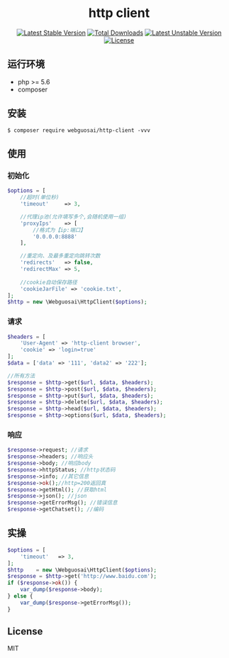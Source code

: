 <h1 align="center">http client</h1>

<p align="center">
<a href="https://packagist.org/packages/webguosai/http-client"><img src="https://poser.pugx.org/webguosai/http-client/v/stable" alt="Latest Stable Version"></a>
<a href="https://packagist.org/packages/webguosai/http-client"><img src="https://poser.pugx.org/webguosai/http-client/downloads" alt="Total Downloads"></a>
<a href="https://packagist.org/packages/webguosai/http-client"><img src="https://poser.pugx.org/webguosai/http-client/v/unstable" alt="Latest Unstable Version"></a>
<a href="https://packagist.org/packages/webguosai/http-client"><img src="https://poser.pugx.org/webguosai/http-client/license" alt="License"></a>
</p>


## 运行环境

- php >= 5.6
- composer

## 安装

```Shell
$ composer require webguosai/http-client -vvv
```

## 使用
### 初始化
```php
$options = [
    //超时(单位秒)
    'timeout'     => 3,

    //代理ip池(允许填写多个,会随机使用一组)
    'proxyIps'    => [
        //格式为【ip:端口】
        '0.0.0.0:8888'
    ],

    //重定向、及最多重定向跳转次数
    'redirects'   => false,
    'redirectMax' => 5,
    
    //cookie自动保存路径
    'cookieJarFile' => 'cookie.txt',
];
$http = new \Webguosai\HttpClient($options);
```

### 请求
```php
$headers = [
    'User-Agent' => 'http-client browser',
    'cookie' => 'login=true'
];
$data = ['data' => '111', 'data2' => '222'];

//所有方法
$response = $http->get($url, $data, $headers);
$response = $http->post($url, $data, $headers);
$response = $http->put($url, $data, $headers);
$response = $http->delete($url, $data, $headers);
$response = $http->head($url, $data, $headers);
$response = $http->options($url, $data, $headers);
```

### 响应
```php
$response->request; //请求
$response->headers; //响应头
$response->body; //响应body
$response->httpStatus; //http状态码
$response->info; //其它信息
$response->ok();//http=200返回真
$response->getHtml(); //获取html
$response->json(); //json
$response->getErrorMsg(); //错误信息
$response->getChatset(); //编码
```

## 实操
```php
$options = [
    'timeout'   => 3,
];
$http    = new \Webguosai\HttpClient($options);
$response = $http->get('http://www.baidu.com');
if ($response->ok()) {
    var_dump($response->body);
} else {
    var_dump($response->getErrorMsg());
}
```

## License

MIT
